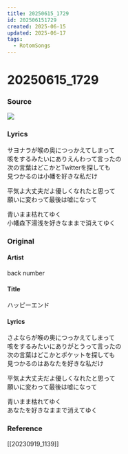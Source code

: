 ```yaml
---
title: 20250615_1729
id: 202506151729
created: 2025-06-15
updated: 2025-06-17
tags:
  - RotomSongs
---
```

# 20250615_1729

### Source

![](https://x.com/Starlystrongest/status/1934166361242235355)

### Lyrics

サヨナラが喉の奥につっかえてしまって  
咳をするみたいにありえんわって言ったの  
次の言葉はどこかとTwitterを探しても  
見つかるのは小幡を好きな私だけ  

平気よ大丈夫だよ優しくなれたと思って  
願いに変わって最後は嘘になって  

青いまま枯れてゆく  
小幡森下湯浅を好きなままで消えてゆく  

### Original

#### Artist

back number

#### Title

ハッピーエンド

#### Lyrics
  
さよならが喉の奥につっかえてしまって  
咳をするみたいにありがとうって言ったの  
次の言葉はどこかとポケットを探しても  
見つかるのはあなたを好きな私だけ  
  
平気よ大丈夫だよ優しくなれたと思って  
願いに変わって最後は嘘になって  
  
青いまま枯れてゆく  
あなたを好きなままで消えてゆく  

### Reference  

[[20230919_1139]]